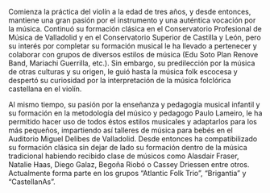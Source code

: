 Comienza la práctica del violín a la edad de tres años, y desde entonces, mantiene una gran pasión por el instrumento y una auténtica vocación por la música. Continuó su formación clásica en el Conservatorio Profesional de Música de Valladolid y en el Conservatorio Superior de Castilla y León, pero su interés por completar su formación musical le ha llevado a pertenecer y colaborar con grupos de diversos estilos de música (Edu Soto Plan Renove Band, Mariachi Guerrilla, etc.). Sin embargo, su predilección por la música de otras culturas y su origen, le guió hasta la música folk escocesa y despertó su curiosidad por la interpretación de la música folclórica castellana en el violín.

Al mismo tiempo, su pasión por la enseñanza y pedagogía musical infantil y su formación en la metodología del músico y pedagogo Paulo Lameiro, le ha permitido hacer uso de todos éstos estilos musicales y adaptarlos para los más pequeños, impartiendo así talleres de música para bebés en el Auditorio Miguel Delibes de Valladolid. Desde entonces ha compatibilizado su formación clásica sin dejar de lado su formación dentro de la música tradicional habiendo recibido clase de músicos como Alasdair Fraser, Natalie Haas, Diego Galaz, Begoña Riobó o Cassey Driessen entre otros. Actualmente forma parte en los grupos “Atlantic Folk Trio”, “Brigantia” y “CastellanAs”.
